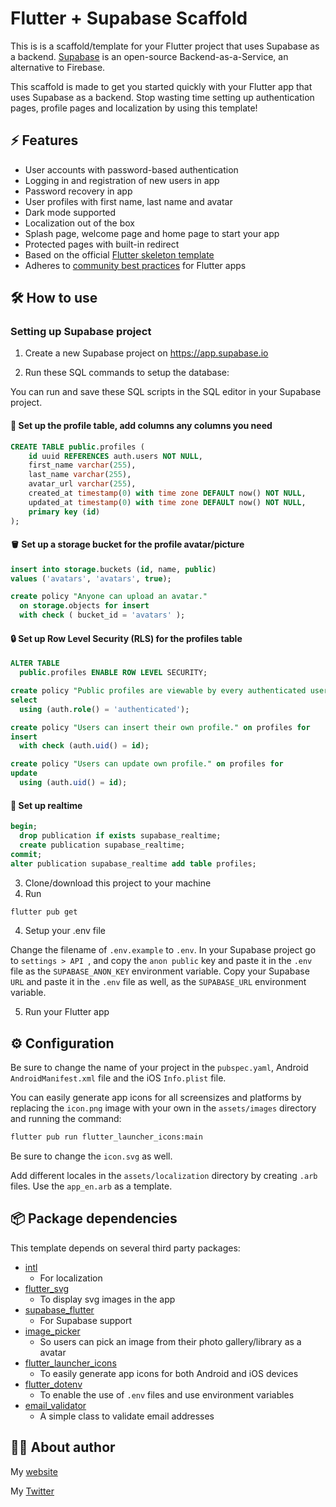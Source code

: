 # Flutter + Supabase Scaffold

This is is a scaffold/template for your Flutter project that uses Supabase as a backend.
[Supabase](https://supabase.com/) is an open-source Backend-as-a-Service, an alternative to Firebase. 

This scaffold is made to get you started quickly with your Flutter app that uses Supabase as a backend. Stop wasting time setting up authentication pages, profile pages and localization by using this template! 

## ⚡️ Features
* User accounts with password-based authentication
* Logging in and registration of new users in app
* Password recovery in app
* User profiles with first name, last name and avatar
* Dark mode supported
* Localization out of the box
* Splash page, welcome page and home page to start your app
* Protected pages with built-in redirect
* Based on the official [Flutter skeleton template](https://github.com/flutter/flutter/tree/master/packages/flutter_tools/templates/skeleton)
* Adheres to [community best practices](https://medium.com/flutter-community/flutter-best-practices-and-tips-7c2782c9ebb5) for Flutter apps 


## 🛠 How to use
### Setting up Supabase project
1. Create a new Supabase project on https://app.supabase.io

2. Run these SQL commands to setup the database:

You can run and save these SQL scripts in the SQL editor in your Supabase project.

#### 👤 Set up the profile table, add columns any columns you need
```sql
CREATE TABLE public.profiles (
    id uuid REFERENCES auth.users NOT NULL,
    first_name varchar(255),
    last_name varchar(255),
    avatar_url varchar(255),    
    created_at timestamp(0) with time zone DEFAULT now() NOT NULL,
    updated_at timestamp(0) with time zone DEFAULT now() NOT NULL,
    primary key (id)
);
```

#### 🪣 Set up a storage bucket for the profile avatar/picture
```sql 
insert into storage.buckets (id, name, public)
values ('avatars', 'avatars', true);

create policy "Anyone can upload an avatar."
  on storage.objects for insert
  with check ( bucket_id = 'avatars' );
```

#### 🔒 Set up Row Level Security (RLS) for the profiles table
```sql
ALTER TABLE
  public.profiles ENABLE ROW LEVEL SECURITY;

create policy "Public profiles are viewable by every authenticated user." on profiles for
select
  using (auth.role() = 'authenticated');

create policy "Users can insert their own profile." on profiles for
insert
  with check (auth.uid() = id);

create policy "Users can update own profile." on profiles for
update
  using (auth.uid() = id);
```

#### 🔁 Set up realtime
```sql
begin;
  drop publication if exists supabase_realtime;
  create publication supabase_realtime;
commit;
alter publication supabase_realtime add table profiles;
```

3. Clone/download this project to your machine
4. Run 
```bash 
flutter pub get
```

4. Setup your .env file

Change the filename of ```.env.example``` to ```.env```.
In your Supabase project go to ```settings > API ```, and copy the ```anon public``` key and paste it in the ```.env``` file as the `SUPABASE_ANON_KEY` environment variable. Copy your Supabase ```URL``` and paste it in the ```.env``` file as well, as the `SUPABASE_URL` environment variable.

5. Run your Flutter app

## ⚙️ Configuration
Be sure to change the name of your project in the `pubspec.yaml`, Android `AndroidManifest.xml` file and the iOS `Info.plist` file.

You can easily generate app icons for all screensizes and platforms by replacing the `icon.png` image with your own in the `assets/images` directory and running the command:
```bash
flutter pub run flutter_launcher_icons:main
```
Be sure to change the `icon.svg` as well.

Add different locales in the `assets/localization` directory by creating `.arb` files. Use the `app_en.arb` as a template.

## 📦 Package dependencies

This template depends on several third party packages:

* [intl](https://pub.dev/packages/intl)
  * For localization
* [flutter_svg](https://pub.dev/packages/flutter_svg)
  * To display svg images in the app
* [supabase_flutter](https://pub.dev/packages/supabase_flutter)
  * For Supabase support
* [image_picker](https://pub.dev/packages/image_picker)
  * So users can pick an image from their photo gallery/library as a avatar
* [flutter_launcher_icons](https://pub.dev/packages/flutter_launcher_icons)
  * To easily generate app icons for both Android and iOS devices
* [flutter_dotenv](https://pub.dev/packages/flutter_dotenv)
  * To enable the use of `.env` files and use environment variables
* [email_validator](https://pub.dev/packages/email_validator)
  * A simple class to validate email addresses

## 👨‍💻 About author

My [website](https://thomasmol.com)

My [Twitter](https://twitter.com/thomas_a_mol)